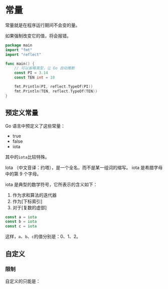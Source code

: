 # 常量

常量就是在程序运行期间不会变的量。

如果强制改变它的值，将会报错。

<div class="run"></div>

```go
package main
import "fmt"
import "reflect"

func main() {
    // 可以省略类型，让 Go 自动推断
    const PI = 3.14
    const TEN int = 10

    fmt.Println(PI, reflect.TypeOf(PI))
    fmt.Println(TEN, reflect.TypeOf(TEN))
}
```

## 预定义常量

Go 语言中预定义了这些常量：

- true
- false
- iota

其中的`iota`比较特殊。

Iota （中文音译：约塔），是一个全名，而不是某一组词的缩写。 iota 是希腊字母中的第 9 个字母。

iota 是典型的数学符号，它所表示的含义如下：

1. 作为求和算法的迭代器
2. 作为[下标索引]
3. 对于[复数的虚部]

```go
const a = iota
const b = iota
const c = iota
```

这样，`a`、`b`、`c`的值分别是：0、1、2。

## 自定义

### 限制

自定义的只能是：
